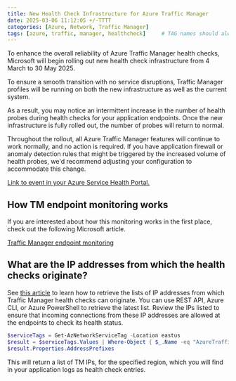 ```yaml
---
title: New Health Check Infrastructure for Azure Traffic Manager
date: 2025-03-06 11:12:05 +/-TTTT
categories: [Azure, Network, Traffic Manager]
tags: [azure, traffic, manager, healthcheck]     # TAG names should always be lowercase
---
```


To enhance the overall reliability of Azure Traffic Manager health checks, Microsoft will begin rolling out new health check infrastructure from 4 March to 30 May 2025.

To ensure a smooth transition with no service disruptions, Traffic Manager profiles will be running on both the new infrastructure as well as the current system.

As a result, you may notice an intermittent increase in the number of health probes during health checks for your application endpoints. Once the new infrastructure is fully rolled out, the number of probes will return to normal.

Throughout the rollout, all Azure Traffic Manager features will continue to work normally, and no action is required. If you have application firewall or anomaly detection rules that might be triggered by the increased volume of health probes, we'd recommend adjusting your configuration to accommodate this change.

 <a href="https://app.azure.com/h/ZKKJ-HX0/e44718R" target="_blank">Link to event in your Azure Service Health Portal.</a>

## How TM endpoint monitoring works

 If you are interested about how this monitoring works in the first place, check out the following Microsoft article.

<a href="https://learn.microsoft.com/en-us/azure/traffic-manager/traffic-manager-monitoring" target="_blank">Traffic Manager endpoint monitoring</a>

## What are the IP addresses from which the health checks originate?

See <a href="https://learn.microsoft.com/en-us/azure/virtual-network/service-tags-overview#use-the-service-tag-discovery-api" target="_blank">this article</a> to learn how to retrieve the lists of IP addresses from which Traffic Manager health checks can originate. You can use REST API, Azure CLI, or Azure PowerShell to retrieve the latest list. Review the IPs listed to ensure that incoming connections from these IP addresses are allowed at the endpoints to check its health status.

```powershell
$serviceTags = Get-AzNetworkServiceTag -Location eastus
$result = $serviceTags.Values | Where-Object { $_.Name -eq "AzureTrafficManager" }
$result.Properties.AddressPrefixes
```

This will return a list of TM IPs, for the specified region, which you will find in your application logs as health check entries.